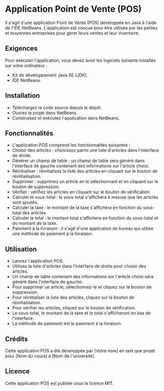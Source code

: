 # Application Point de Vente (POS)

Il s'agit d'une application Point de Vente (POS) développée en Java à l'aide de l'IDE NetBeans. L'application est conçue pour être utilisée par les petites et moyennes entreprises pour gérer leurs ventes et leur inventaire.

## Exigences

Pour exécuter l'application, vous devez avoir les logiciels suivants installés sur votre ordinateur :

- Kit de développement Java SE (JDK).
- IDE NetBeans.

## Installation

- Téléchargez le code source depuis le dépôt.
- Ouvrez le projet dans NetBeans.
- Construisez et exécutez l'application dans NetBeans.

## Fonctionnalités

- L'application POS comprend les fonctionnalités suivantes :
- Choisir des articles : choisissez parmi une liste d'articles dans l'interface de droite.
- Générer un champ de table : un champ de table sera généré dans l'interface de gauche contenant des informations sur l'article choisi.
- Réinitialiser : réinitialisez la liste des articles en cliquant sur le bouton de réinitialisation.
- Supprimer : supprimez un article en le sélectionnant et en cliquant sur le bouton de suppression.
- Vérifier : vérifiez les articles en cliquant sur le bouton de vérification.
- Calculer le sous-total : le sous-total s'affichera à mesure que les articles sont ajoutés.
- Calculer la taxe : le montant de la taxe s'affichera en fonction du sous-total des articles.
- Calculer le total : le montant total s'affichera en fonction du sous-total et du montant de la taxe.
- Paiement à la livraison : il s'agit d'une application de bureau qui utilise une méthode de paiement à la livraison.

## Utilisation

- Lancez l'application POS.
- Utilisez la liste d'articles dans l'interface de droite pour choisir des articles.
- Un champ de table contenant des informations sur l'article choisi sera généré dans l'interface de gauche.
- Pour supprimer un article, sélectionnez-le et cliquez sur le bouton de suppression.
- Pour réinitialiser la liste des articles, cliquez sur le bouton de réinitialisation.
- Pour vérifier les articles, cliquez sur le bouton de vérification.
- Le sous-total, le montant de la taxe et le total s'afficheront en bas de l'interface.
- La méthode de paiement est le paiement à la livraison.

## Crédits

Cette application POS a été développée par [Votre nom] en tant que projet pour [Nom du cours] à [Nom de l'université].

## Licence

Cette application POS est publiée sous la licence MIT.
